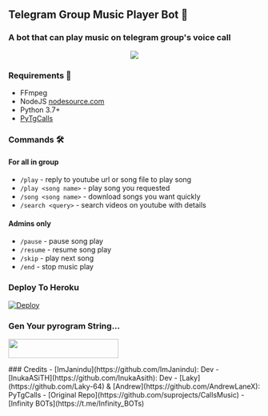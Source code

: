 <h2 align="centre">Telegram Group Music Player Bot 🎵</h2>

### A bot that can play music on telegram group's voice call

<p align="center">
  <img src="https://telegra.ph/file/bddc412872ab40706469c.jpg">
</p>

<h3>Requirements 📝</h3>

- FFmpeg
- NodeJS [nodesource.com](https://nodesource.com/)
- Python 3.7+
- [PyTgCalls](https://github.com/pytgcalls/pytgcalls)

### Commands 🛠
#### For all in group
- `/play` - reply to youtube url or song file to play song
- `/play <song name>` - play song you requested
- `/song <song name>` - download songs you want quickly
- `/search <query>` - search videos on youtube with details

#### Admins only
- `/pause` - pause song play
- `/resume` - resume song play
- `/skip` - play next song
- `/end` - stop music play

### Deploy To Heroku</h4>

[![Deploy](https://www.herokucdn.com/deploy/button.svg)](https://heroku.com/deploy?template=https://github.com/theshashankk/rishi-X-BoTz)

### Gen Your pyrogram String...

<p align="left"><a href="https://replit.com/@coffinXmusic/MusicBot?v=10"> <img src="https://img.shields.io/badge/Pyrogram%20String%20Session-black?style=for-the-badge&logo=repl.it" width="220" height="38.45"/></a></p>
### Credits
- [ImJanindu](https://github.com/ImJanindu): Dev
- [InukaASiTH](https://github.com/InukaAsith): Dev
- [Laky](https://github.com/Laky-64) & [Andrew](https://github.com/AndrewLaneX): PyTgCalls
- [Original Repo](https://github.com/suprojects/CallsMusic)
- [Infinity BOTs](https://t.me/Infinity_BOTs)
